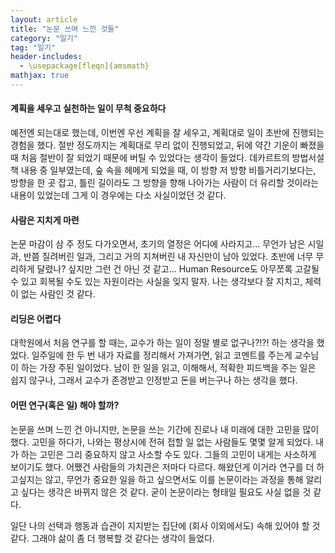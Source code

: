 ```yaml
---
layout: article
title: "논문 쓰며 느낀 것들"
category: "일기"
tag: "일기"
header-includes:
  - \usepackage[fleqn]{amsmath}
mathjax: true
---
```


#### 계획을 세우고 실천하는 일이 무척 중요하다

예전엔 되는대로 했는데, 이번엔 우선 계획을 잘 세우고, 계획대로 일이 초반에 진행되는 경험을 했다. 절반 정도까지는 계획대로 무리 없이 진행되었고, 뒤에 약간 기운이 빠졌을 때 처음 절반이 잘 되었기 때문에 버틸 수 있었다는 생각이 들었다. 데카르트의 방법서설 책 내용 중 일부였는데, 숲 속을 헤메게 되었을 때, 이 방향 저 방향 비틀거리기보다는, 방향을 한 곳 잡고, 틀린 길이라도 그 방향을 향해 나아가는 사람이 더 유리할 것이라는 내용이 있었는데 그게 이 경우에는 다소 사실이었던 것 같다.

#### 사람은 지치게 마련

논문 마감이 삼 주 정도 다가오면서, 초기의 열정은 어디에 사라지고... 무언가 남은 시일과, 반쯤 질려버린 일과, 그리고 거의 지쳐버린 내 자신만이 남아 있었다. 초반에 너무 무리하게 달렸나? 싶지만 그런 건 아닌 것 같고... Human Resource도 아무쪼록 고갈될 수 있고 회복될 수도 있는 자원이라는 사실을 잊지 말자. 나는 생각보다 잘 지치고, 체력이 없는 사람인 것 같다.

#### 리딩은 어렵다

대학원에서 처음 연구를 할 때는, 교수가 하는 일이 정말 별로 없구나?!?! 하는 생각을 했었다. 일주일에 한 두 번 내가 자료를 정리해서 가져가면, 읽고 코멘트를 주는게 교수님이 하는 가장 주된 일이었다. 남이 한 일을 읽고, 이해해서, 적확한 피드백을 주는 일은 쉽지 않구나, 그래서 교수가 존경받고 인정받고 돈을 버는구나 하는 생각을 했다.

#### 어떤 연구(혹은 일) 해야 할까?

논문을 쓰며 느낀 건 아니지만, 논문을 쓰는 기간에 진로나 내 미래에 대한 고민을 많이 했다. 고민을 하다가, 나와는 평상시에 전혀 접할 일 없는 사람들도 몇몇 알게 되었다. 내가 하는 고민은 그리 중요하지 않고 사소할 수도 있다. 그들의 고민이 내게는 사소하게 보이기도 했다. 어쨌건 사람들의 가치관은 저마다 다르다. 해왔던게 이거라 연구를 더 하고싶지는 않고, 무언가 중요한 일을 하고 싶으면서도 이를 논문이라는 과정을 통해 알리고 싶다는 생각은 바뀌지 않은 것 같다. 굳이 논문이라는 형태일 필요도 사실 없을 것 같다.

일단 나의 선택과 행동과 습관이 지지받는 집단에 (회사 이외에서도) 속해 있어야 할 것 같다. 그래야 삶이 좀 더 행복할 것 같다는 생각이 들었다.
